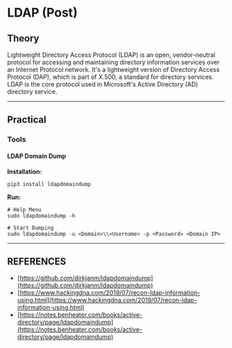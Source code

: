 # LDAP (Post)

## Theory

Lightweight Directory Access Protocol (LDAP) is an open, vendor-neutral protocol for accessing and maintaining directory information services over an Internet Protocol network. It's a lightweight version of Directory Access Protocol (DAP), which is part of X.500, a standard for directory services. LDAP is the core protocol used in Microsoft's Active Directory (AD) directory service.



***

## Practical

### Tools

#### LDAP Domain Dump

**Installation:**

```
pip3 install ldapdomaindump
```

**Run:**

```
# Help Menu
sudo ldapdomaindump -h

# Start Dumping
sudo ldapdomaindump -u <Domain>\\<Username> -p <Password> <Domain IP>
```



***

## REFERENCES

* [https://github.com/dirkjanm/ldapdomaindump](https://github.com/dirkjanm/ldapdomaindump)
* [https://www.hackingdna.com/2019/07/recon-ldap-information-using.html](https://www.hackingdna.com/2019/07/recon-ldap-information-using.html)
* [https://notes.benheater.com/books/active-directory/page/ldapdomaindump](https://notes.benheater.com/books/active-directory/page/ldapdomaindump)
